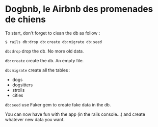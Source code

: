 # Dogbnb, le Airbnb des promenades de chiens

To start, don't forget to clean the db as follow :

```
$ rails db:drop db:create db:migrate db:seed
```
`db:drop`
drop the db. No more old data.

`db:create`
create the db. An empty file.

`db:migrate`
create all the tables :
- dogs
- dogsitters
- strolls
- cities

`db:seed`
use Faker gem to create fake data in the db.


You can now have fun with the app (in the rails console...) and create whatever new data you want.
